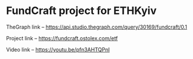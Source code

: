 # FundCraft project for ETHKyiv

TheGraph link – https://api.studio.thegraph.com/query/30169/fundcraft/0.1

Project link – https://fundcraft.ostolex.com/etf

Video link – https://youtu.be/pfn3AHTQPnI


